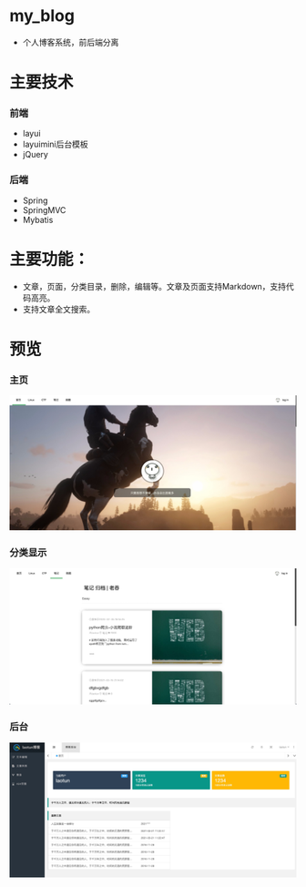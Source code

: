 # my_blog
- 个人博客系统，前后端分离

# 主要技术
### 前端
- layui
- layuimini后台模板
- jQuery

### 后端
- Spring
- SpringMVC
- Mybatis

# 主要功能：
- 文章，页面，分类目录，删除，编辑等。文章及页面支持Markdown，支持代码高亮。
- 支持文章全文搜索。


# 预览
### 主页
![index-demo](src/main/webapp/icon/index-demo.png)

### 分类显示
![classify-demo](src/main/webapp/icon/classify-demo.png)

### 后台
![classify-demo](src/main/webapp/icon/back-index.png)


